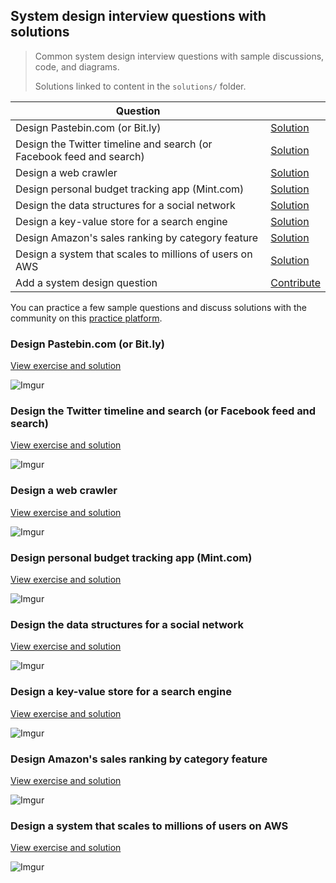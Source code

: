 ## System design interview questions with solutions

> Common system design interview questions with sample discussions, code, and diagrams.
>
> Solutions linked to content in the `solutions/` folder.

| Question | |
|---|---|
| Design Pastebin.com (or Bit.ly) | [Solution](solutions/system_design/pastebin/README.md) |
| Design the Twitter timeline and search (or Facebook feed and search) | [Solution](solutions/system_design/twitter/README.md) |
| Design a web crawler | [Solution](solutions/system_design/web_crawler/README.md) |
| Design personal budget tracking app (Mint.com) | [Solution](solutions/system_design/mint/README.md) |
| Design the data structures for a social network | [Solution](solutions/system_design/social_graph/README.md) |
| Design a key-value store for a search engine | [Solution](solutions/system_design/query_cache/README.md) |
| Design Amazon's sales ranking by category feature | [Solution](solutions/system_design/sales_rank/README.md) |
| Design a system that scales to millions of users on AWS | [Solution](solutions/system_design/scaling_aws/README.md) |
| Add a system design question | [Contribute](#contributing) |

You can practice a few sample questions and discuss solutions with the community on this [practice platform](https://workat.tech/system-design/practice).

### Design Pastebin.com (or Bit.ly)

[View exercise and solution](solutions/system_design/pastebin/README.md)

![Imgur](../images/4edXG0T.png)

### Design the Twitter timeline and search (or Facebook feed and search)

[View exercise and solution](solutions/system_design/twitter/README.md)

![Imgur](../images/jrUBAF7.png)

### Design a web crawler

[View exercise and solution](solutions/system_design/web_crawler/README.md)

![Imgur](../images/bWxPtQA.png)

### Design personal budget tracking app (Mint.com)

[View exercise and solution](solutions/system_design/mint/README.md)

![Imgur](../images/V5q57vU.png)

### Design the data structures for a social network

[View exercise and solution](solutions/system_design/social_graph/README.md)

![Imgur](../images/cdCv5g7.png)

### Design a key-value store for a search engine

[View exercise and solution](solutions/system_design/query_cache/README.md)

![Imgur](../images/4j99mhe.png)

### Design Amazon's sales ranking by category feature

[View exercise and solution](solutions/system_design/sales_rank/README.md)

![Imgur](../images/MzExP06.png)

### Design a system that scales to millions of users on AWS

[View exercise and solution](solutions/system_design/scaling_aws/README.md)

![Imgur](../images/jj3A5N8.png)

